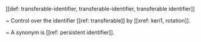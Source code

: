 [[def: transferable-identifier, transferable-identifier, transferable identifier]]

~ Control over the identifier [[ref: transferable]] by [[xref: keri1, rotation]].

~ A synonym is [[ref: persistent identifier]].
